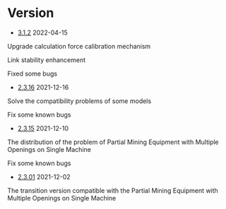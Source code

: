 # Version

- [3.1.2](https://file.zktube.io/package/zkTube_prover_3.1.2) 2022-04-15

Upgrade calculation force calibration mechanism

Link stability enhancement

Fixed some bugs

- [2.3.16](https://file.zktube.io/package/zkTube_prover_2.3.16) 2021-12-16

Solve the compatibility problems of some models

Fix some known bugs

- [2.3.15](https://file.zktube.io/package/zkTube_prover_2.3.15) 2021-12-10

The distribution of the problem of Partial Mining Equipment with Multiple Openings on Single Machine

Fix some known bugs

- [2.3.01](https://file.zktube.io/package/zkTube_prover) 2021-12-02

The transition version compatible with the Partial Mining Equipment with Multiple Openings on Single Machine
